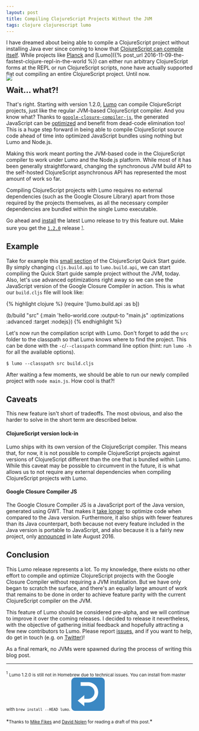 ```yaml
---
layout: post
title: Compiling ClojureScript Projects Without the JVM
tags: clojure clojurescript lumo
---
```


I have dreamed about being able to compile a ClojureScript project without installing
Java ever since coming to know that [ClojureScript can compile itself](http://swannodette.github.io/2015/07/29/clojurescript-17).
While projects like [Planck](https://github.com/mfikes/planck) and
[Lumo]({% post_url 2016-11-09-the-fastest-clojure-repl-in-the-world %}) can either
run arbitrary ClojureScript forms at the REPL or run ClojureScript scripts, none have
actually supported flat out compiling an entire ClojureScript project. Until now.

<!--more-->

<div style="margin:-20px auto">
  <img style="margin:0" src="https://cloud.githubusercontent.com/assets/661909/23149340/1bb1c70e-f7a0-11e6-9a5c-f598cd73e722.png">
</div>

## Wait... what?!

That's right. Starting with version 1.2.0, [Lumo](https://github.com/anmonteiro/lumo)
can compile ClojureScript projects, just like the regular JVM-based ClojureScript
compiler. And you know what? Thanks to
<code><a href="https://github.com/google/closure-compiler-js">google-closure-compiler-js</a></code>,
the generated JavaScript can be <span style="text-decoration:underline">optimized</span>
and benefit from dead-code elimination too! This is a huge step forward in being
able to compile ClojureScript source code ahead of time into optimized JavaScript
bundles using nothing but Lumo and Node.js.

Making this work meant porting the JVM-based code in the ClojureScript compiler to
work under Lumo and the Node.js platform. While most of it has been generally straightforward,
changing the synchronous JVM build API to the self-hosted ClojureScript asynchronous
API has represented the most amount of work so far.

Compiling ClojureScript projects with Lumo requires no external dependencies (such
as the Google Closure Library) apart from those required by the projects themselves,
as all the necessary compiler dependencies are bundled within the single Lumo executable.

Go ahead and [install](https://github.com/anmonteiro/lumo#installation) the latest
Lumo release to try this feature out. Make sure you get the [`1.2.0`](https://github.com/anmonteiro/lumo/releases/tag/1.2.0)
release <sup id="fnref:1"><sub><a href="#fn:1">1</a></sub></sup>.

## Example

Take for example this [small section](https://clojurescript.org/guides/quick-start#running-clojurescript-on-node.js)
of the ClojureScript Quick Start guide. By simply changing `cljs.build.api` to
`lumo.build.api`, we can start compiling the Quick Start guide sample project without
the JVM, today. Also, let's use advanced optimizations right away so we can see the
JavaScript version of the Google Closure Compiler in action. This is what our `build.cljs`
file will look like:

{% highlight clojure %}
(require '[lumo.build.api :as b])

(b/build "src"
  {:main 'hello-world.core
   :output-to "main.js"
   :optimizations :advanced
   :target :nodejs})
{% endhighlight %}

Let's now run the compilation script with Lumo. Don't forget to add the `src` folder
to the classpath so that Lumo knows where to find the project. This can be done with
the `-c`/`--classpath` command line option (hint: run `lumo -h` for all the
available options).

    $ lumo --classpath src build.cljs

After waiting a few moments, we should be able to run our newly compiled project
with `node main.js`. How cool is that?!

## Caveats

This new feature isn't short of tradeoffs. The most obvious, and also the harder to
solve in the short term are described below.

#### **ClojureScript version lock-in**

Lumo ships with its own version of the ClojureScript compiler. This means that, for
now, it is not possible to compile ClojureScript projects against versions of
ClojureScript different than the one that is bundled within Lumo. While this caveat
may be possible to circumvent in the future, it is what allows us to not require any
external dependencies when compiling ClojureScript projects with Lumo.

#### **Google Closure Compiler JS**

The Google Closure Compiler JS is a JavaScript port of the Java version, generated
using GWT. That makes it [take longer](https://github.com/google/closure-compiler-js/issues/24)
to optimize code when compared to the Java version. Furthermore, it also ships with
fewer features than its Java counterpart, both because not every feature included in
the Java version is portable to JavaScript, and also because it is a fairly new
project, only [announced](https://developers.googleblog.com/2016/08/closure-compiler-in-javascript.html)
in late August 2016.

## Conclusion

This Lumo release represents a lot. To my knowledge, there exists no other effort
to compile and optimize ClojureScript projects with the Google Closure Compiler without
requiring a JVM installation. But we have only began to scratch the surface, and
there's an equally large amount of work that remains to be done in order to achieve
feature parity with the current ClojureScript compiler on the JVM.

This feature of Lumo should be considered pre-alpha, and we will continue to improve
it over the coming releases. I decided to release it nevertheless, with the objective
of gathering initial feedback and hopefully attracting a few new contributors to
Lumo. Please report [issues](https://github.com/anmonteiro/lumo/issues), and
if you want to help, do get in touch (e.g. on [Twitter](https://twitter.com/anmonteiro90))!

As a final remark, no JVMs were spawned during the process of writing this blog post.

---

<div id="fn:1">
  <sup><sub>1</sub></sup> <sub>Lumo 1.2.0 is still not in Homebrew due to technical
issues. You can install from master with <code>brew install --HEAD lumo</code>.
  <a href="#fnref:1"><img draggable="false" class="emoji" alt="↩" src="/public/img/top.svg"></a></sub>
</div>

<br>
*<small>Thanks to <a href="https://twitter.com/mfikes">Mike Fikes</a> and
<a href="https://twitter.com/swannodette">David Nolen</a>
for reading a draft of this post.</small>*
